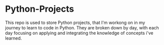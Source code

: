 # Python-Projects
This repo is used to store Python projects, that I'm workong on in my journey to learn to code in Python.
They are broken down by day, with each day focusing on applying and integrating the knowledge of concepts i've learned.